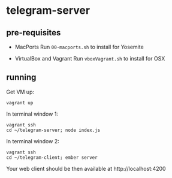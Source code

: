 # telegram-server

## pre-requisites

* MacPorts
	Run `00-macports.sh` to install for Yosemite

* VirtualBox and Vagrant
	Run `vboxVagrant.sh` to install for OSX

## running
Get VM up:
```
vagrant up
```

In terminal window 1:
```
vagrant ssh
cd ~/telegram-server; node index.js
```

In terminal window 2:
```
vagrant ssh
cd ~/telegram-client; ember server
```

Your web client should be then available at http://localhost:4200